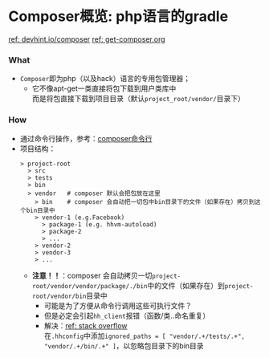 # Composer概览: php语言的gradle  

[ref: devhint.io/composer](https://devhints.io/composer)
[ref: get-composer.org](https://getcomposer.org/doc/01-basic-usage.md#composer-json-project-setup)

### What  
- `Composer`即为php（以及hack）语言的专用包管理器；  
  - 它不像apt-get一类直接将包下载到用户类库中   
    而是将包直接下载到项目目录（默认`project_root/vendor/`目录下）  
    
### How  
- 通过命令行操作，参考：[composer命令行](https://github.com/BoyanHou/Boyan-Hou-Software-Engineering-Notebook/blob/master/Hack%20%26%20HHVM/Composer/Composer%E5%91%BD%E4%BB%A4%E8%A1%8C.md)  
- 项目结构：  
  ```
  > project-root
    > src
    > tests
    > bin
    > vendor   # composer 默认会把包放在这里 
      > bin    # composer 会自动把一切包中bin目录下的文件（如果存在）拷贝到这个bin目录中  
      > vendor-1 (e.g.Facebook)
        > package-1 (e.g. hhvm-autoload)
        > package-2
        > ...
      > vendor-2
      > vendor-3
      > ... 
  ```
  - **注意！！**：composer 会自动拷贝一切`project-root/vendor/vendor/package/./bin`中的文件（如果存在）到`project-root/vendor/bin`目录中  
    - 可能是为了方便从命令行调用这些可执行文件？  
    - 但是必定会引起`hh_client`报错（函数/类..命名重复）  
    - 解决：[ref: stack overflow](https://stackoverflow.com/questions/56641543/why-are-there-naming-collisions-in-composers-vendor-folder-between-bin-and-hh)  
      在`.hhconfig`中添加`ignored_paths = [ "vendor/.+/tests/.+", "vendor/.+/bin/.+" ]`，以忽略包目录下的bin目录  
    
  
